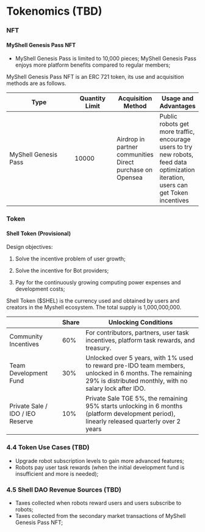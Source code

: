 # Tokenomics (TBD)

### NFT

#### MyShell Genesis Pass NFT

* MyShell Genesis Pass is limited to 10,000 pieces; MyShell Genesis Pass enjoys more platform benefits compared to regular members;

MyShell Genesis Pass NFT is an ERC 721 token, its use and acquisition methods are as follows.

<table><thead><tr><th width="172">Type</th><th width="99">Quantity Limit</th><th>Acquisition Method</th><th>Usage and Advantages</th></tr></thead><tbody><tr><td>MyShell Genesis Pass</td><td>10000</td><td>Airdrop in partner communities<br>Direct purchase on Opensea</td><td>Public robots get more traffic, encourage users to try new robots, feed data optimization iteration, users can get Token incentives</td></tr></tbody></table>

### Token

#### Shell Token (Provisional)

Design objectives:

1. Solve the incentive problem of user growth;

2. Solve the incentive for Bot providers;

3. Pay for the continuously growing computing power expenses and development costs;



Shell Token ($SHEL) is the currency used and obtained by users and creators in the Myshell ecosystem. The total supply is 1,000,000,000.

|                  | Share  | Unlocking Conditions                                                |
| ---------------- | --- | --------------------------------------------------- |
| Community Incentives             | 60% | For contributors, partners, user task incentives, platform task rewards, and treasury.                    |
| Team Development Fund           | 30% | Unlocked over 5 years, with 1% used to reward pre-IDO team members, unlocked in 6 months. The remaining 29% is distributed monthly, with no salary lock after IDO. |
| Private Sale / IDO / IEO Reserve | 10% | Private Sale TGE 5%, the remaining 95% starts unlocking in 6 months (platform development period), linearly released quarterly over 2 years             |

### 4.4 Token Use Cases (TBD)

* Upgrade robot subscription levels to gain more advanced features;
* Robots pay user task rewards (when the initial development fund is insufficient and more is needed);

### 4.5 Shell DAO Revenue Sources (TBD)

* Taxes collected when robots reward users and users subscribe to robots;
* Taxes collected from the secondary market transactions of MyShell Genesis Pass NFT;
